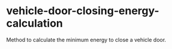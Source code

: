 # vehicle-door-closing-energy-calculation
Method to calculate the minimum energy to close a vehicle door.
